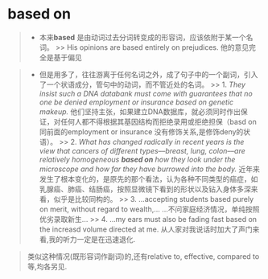 # based on

> * 本来**based** 是由动词过去分词转变成的形容词，应该依附于某一个名词。 
    >> His opinions are based entirely on prejudices. 他的意见完全是基于偏见
    
>* 但是用多了，往往游离于任何名词之外，成了句子中的一个副词，引入了一个状语成分，管句中的动词，而不管近处的名词。
    >> 1. *They insist such a DNA databank must come with guarantees that no one be denied employment or insurance based on genetic makeup.* 他们坚持主张，如果建立DNA数据库，就必须同时作出保证，对任何人都不得根据其基因结构而拒绝录用或拒绝担保（basd on 同前面的employment or insurance 没有修饰关系,是修饰deny的状语）。
    >> 2. *What has changed radically in recent years is the view that cancers of different types––breast, lung, colon––are relatively homogeneous ***based on*** how they look under the microscope and how far they have burrowed into the body.* 
    近年来发生了根本变化的，是原先的那个看法，认为各种不同类型的癌症，如乳腺癌、肺癌、结肠癌，按照显微镜下看到的形状以及钻入身体多深来看，似乎是比较同构的。
    >> 3. ...accepting students based purely on merit, without regard to wealth,...
    ...不问家庭经济情况，单纯按照优劣录取新生...
    >> 4. ...my ears must also be fading fast based on the increasd volume directed at me. 从人家对我说话时加大了声门来看,我的听力一定是在迅速退化.
    
> 类似这种情况(既形容词作副词)的,还有relative to, effective, compared to 等,均各另见.
